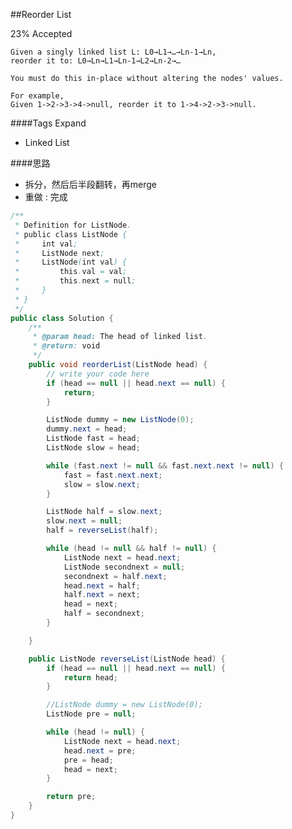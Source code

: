 ##Reorder List

23% Accepted

	Given a singly linked list L: L0→L1→…→Ln-1→Ln,
	reorder it to: L0→Ln→L1→Ln-1→L2→Ln-2→…

	You must do this in-place without altering the nodes' values.

	For example,
	Given 1->2->3->4->null, reorder it to 1->4->2->3->null.

####Tags Expand
- Linked List

####思路
- 拆分，然后后半段翻转，再merge
- 重做 : 完成

```java
/**
 * Definition for ListNode.
 * public class ListNode {
 *     int val;
 *     ListNode next;
 *     ListNode(int val) {
 *         this.val = val;
 *         this.next = null;
 *     }
 * }
 */
public class Solution {
    /**
     * @param head: The head of linked list.
     * @return: void
     */
    public void reorderList(ListNode head) {
        // write your code here
        if (head == null || head.next == null) {
            return;
        }

        ListNode dummy = new ListNode(0);
        dummy.next = head;
        ListNode fast = head;
        ListNode slow = head;

        while (fast.next != null && fast.next.next != null) {
            fast = fast.next.next;
            slow = slow.next;
        }

        ListNode half = slow.next;
        slow.next = null;
        half = reverseList(half);

        while (head != null && half != null) {
            ListNode next = head.next;
            ListNode secondnext = null;
            secondnext = half.next;
            head.next = half;
            half.next = next;
            head = next;
            half = secondnext;
        }

    }

    public ListNode reverseList(ListNode head) {
        if (head == null || head.next == null) {
            return head;
        }

        //ListNode dummy = new ListNode(0);
        ListNode pre = null;

        while (head != null) {
            ListNode next = head.next;
            head.next = pre;
            pre = head;
            head = next;
        }

        return pre;
    }
}


```
